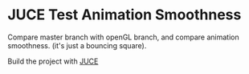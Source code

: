 # JUCE Test Animation Smoothness
Compare master branch with openGL branch, and compare animation smoothness. (it's just a bouncing square).



Build the project with [JUCE](http://www.juce.com) 
